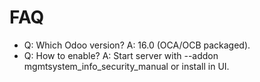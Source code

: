 # FAQ

- Q: Which Odoo version? A: 16.0 (OCA/OCB packaged).
- Q: How to enable? A: Start server with --addon mgmtsystem_info_security_manual or install in UI.

